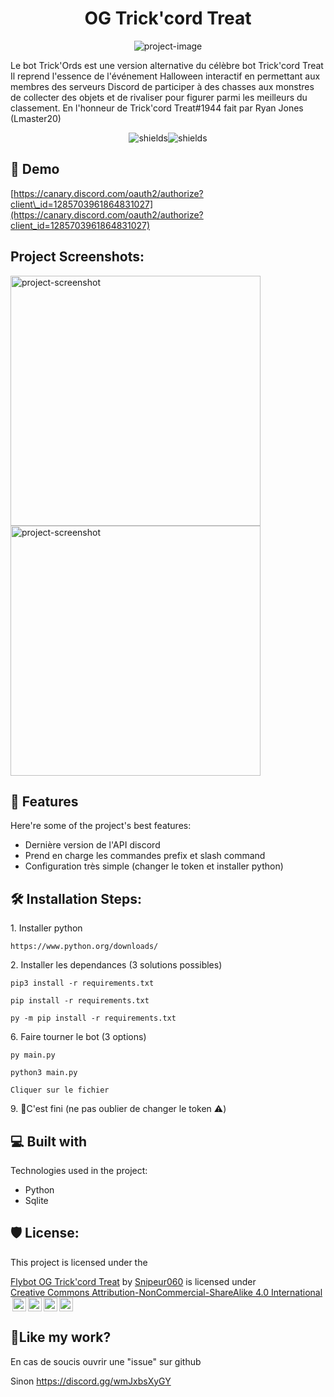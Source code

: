 <h1 align="center" id="title">OG Trick'cord Treat</h1>

<p align="center"><img src="https://socialify.git.ci/Snipeur060/Trick-or-treat-discord/image?font=Jost&amp;issues=1&amp;language=1&amp;logo=https%3A%2F%2Fwww.svgrepo.com%2Fshow%2F353655%2Fdiscord-icon.svg&amp;name=1&amp;owner=1&amp;pattern=Circuit%20Board&amp;theme=Dark" alt="project-image"></p>

<p id="description">Le bot Trick'Ords est une version alternative du célèbre bot Trick'cord Treat Il reprend l'essence de l'événement Halloween interactif en permettant aux membres des serveurs Discord de participer à des chasses aux monstres de collecter des objets et de rivaliser pour figurer parmi les meilleurs du classement. En l'honneur de Trick'cord Treat#1944 fait par Ryan Jones (Lmaster20)</p>

<p align="center"><img src="https://img.shields.io/badge/PYTHON-03a9fc?style=for-the-badge&amp;logo=python&amp;logoColor=white" alt="shields"><img src="https://img.shields.io/badge/SQL-034afc?style=for-the-badge&amp;logo=sqlite&amp;logoColor=white" alt="shields"></p>

<h2>🚀 Demo</h2>

[https://canary.discord.com/oauth2/authorize?client\_id=1285703961864831027](https://canary.discord.com/oauth2/authorize?client_id=1285703961864831027)

<h2>Project Screenshots:</h2>

<img src="https://github.com/user-attachments/assets/a6bbab29-3879-40d4-978d-4818447c08da" alt="project-screenshot" width="400" height="400/">

<img src="https://github.com/user-attachments/assets/abdd6512-1f62-4f3a-9c2e-c4894828e7ea" alt="project-screenshot" width="400" height="400/">

  
  
<h2>🧐 Features</h2>

Here're some of the project's best features:

*   Dernière version de l'API discord
*   Prend en charge les commandes prefix et slash command
*   Configuration très simple (changer le token et installer python)

<h2>🛠️ Installation Steps:</h2>

<p>1. Installer python</p>

```
https://www.python.org/downloads/
```

<p>2. Installer les dependances (3 solutions possibles)</p>

```
pip3 install -r requirements.txt 
```

```
pip install -r requirements.txt
```

```
py -m pip install -r requirements.txt
```

<p>6. Faire tourner le bot (3 options)</p>

```
py main.py
```

```
python3 main.py
```

```
Cliquer sur le fichier
```

<p>9. 🎉C'est fini (ne pas oublier de changer le token ⚠️)</p>

  
  
<h2>💻 Built with</h2>

Technologies used in the project:

*   Python
*   Sqlite

<h2>🛡️ License:</h2>

This project is licensed under the<p xmlns:cc="http://creativecommons.org/ns#" xmlns:dct="http://purl.org/dc/terms/"><a property="dct:title" rel="cc:attributionURL" href="https://canary.discord.com/oauth2/authorize?client_id=1285703961864831027">Flybot OG Trick'cord Treat</a> by <a rel="cc:attributionURL dct:creator" property="cc:attributionName" href="https://snipeur060.fr">Snipeur060</a> is licensed under <a href="https://creativecommons.org/licenses/by-nc-sa/4.0/?ref=chooser-v1" target="_blank" rel="license noopener noreferrer" style="display:inline-block;">Creative Commons Attribution-NonCommercial-ShareAlike 4.0 International<img style="height:22px!important;margin-left:3px;vertical-align:text-bottom;" src="https://mirrors.creativecommons.org/presskit/icons/cc.svg?ref=chooser-v1" alt=""><img style="height:22px!important;margin-left:3px;vertical-align:text-bottom;" src="https://mirrors.creativecommons.org/presskit/icons/by.svg?ref=chooser-v1" alt=""><img style="height:22px!important;margin-left:3px;vertical-align:text-bottom;" src="https://mirrors.creativecommons.org/presskit/icons/nc.svg?ref=chooser-v1" alt=""><img style="height:22px!important;margin-left:3px;vertical-align:text-bottom;" src="https://mirrors.creativecommons.org/presskit/icons/sa.svg?ref=chooser-v1" alt=""></a></p>

<h2>💖Like my work?</h2>

En cas de soucis ouvrir une "issue" sur github<p>Sinon https://discord.gg/wmJxbsXyGY</p>
